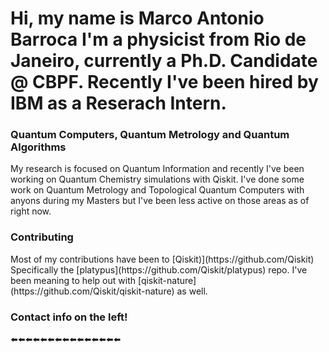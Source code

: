 <h1>Hi, my name is Marco Antonio Barroca<!/h1>
I'm a physicist from Rio de Janeiro, currently a Ph.D. Candidate @ CBPF. Recently I've been hired by IBM as a Reserach Intern.

<h3>Quantum Computers, Quantum Metrology and Quantum Algorithms</h3>
My research is focused on Quantum Information and recently I've been working on Quantum Chemistry simulations with Qiskit. I've done some work on Quantum Metrology and Topological Quantum Computers with anyons during my Masters but I've been less active on those areas as of right now.
<h3>Contributing</h3>
Most of my contributions have been to [Qiskit)](https://github.com/Qiskit) Specifically the [platypus](https://github.com/Qiskit/platypus) repo. I've been meaning to help out with [qiskit-nature](https://github.com/Qiskit/qiskit-nature) as well.
<h3>Contact info on the left!</h3>
⬅️⬅️⬅️⬅️⬅️⬅️⬅️⬅️⬅️⬅️⬅️⬅️⬅️⬅️⬅️
<!---
MarcoBarroca/MarcoBarroca is a ✨ special ✨ repository because its `README.md` (this file) appears on your GitHub profile.
You can click the Preview link to take a look at your changes.
--->
